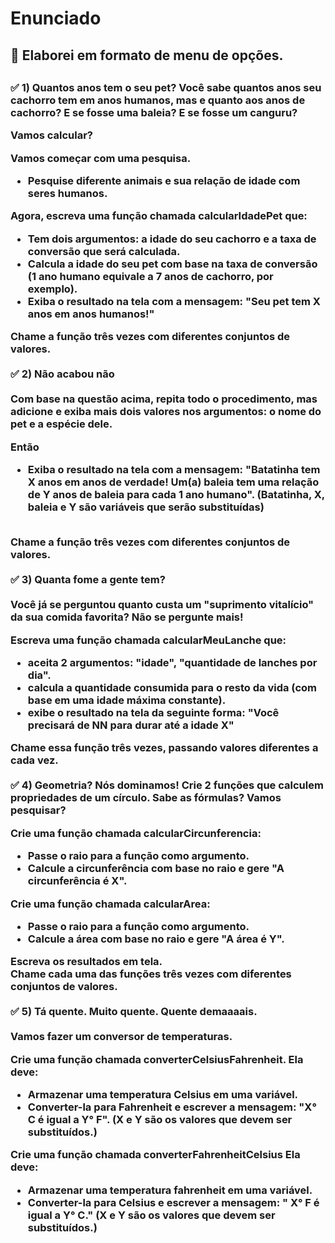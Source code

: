 
<h1> Enunciado </h1>
<h2> 🍃 Elaborei em formato de menu de opções. <h2>
<h3>
✅ 1) Quantos anos tem o seu pet?
Você sabe quantos anos seu cachorro tem em anos humanos, mas e quanto aos anos de cachorro? 
E se fosse uma baleia? 
E se fosse um canguru? 

Vamos calcular?

Vamos começar com uma pesquisa. 
- Pesquise diferente animais e sua relação de idade com seres humanos. 

Agora, escreva uma função chamada calcularIdadePet que:
- Tem dois argumentos: a idade do seu cachorro e a taxa de conversão que será calculada.
- Calcula a idade do seu pet com base na taxa de conversão (1 ano humano equivale a 7 anos de cachorro, por exemplo).
- Exiba o resultado na tela com a mensagem: "Seu pet tem X anos em anos humanos!"

Chame a função três vezes com diferentes conjuntos de valores.
<br>
<br>
✅ 2) Não acabou não <br>
<br>
Com base na questão acima, repita todo o procedimento, mas adicione e exiba mais dois valores nos argumentos: o nome do pet e a espécie dele. 

Então
- Exiba o resultado na tela com a mensagem: "Batatinha tem X anos em anos de verdade! Um(a) baleia tem uma relação de Y anos de baleia para cada 1 ano humano". (Batatinha, X, baleia e Y são variáveis que serão substituídas)
<br>
Chame a função três vezes com diferentes conjuntos de valores.
<br>
<br>
✅ 3) Quanta fome a gente tem? <br>
<br>
Você já se perguntou quanto custa um "suprimento vitalício" da sua comida favorita? 
Não se pergunte mais!

Escreva uma função chamada calcularMeuLanche que:
- aceita 2 argumentos: "idade", "quantidade de lanches por dia".
- calcula a quantidade consumida para o resto da vida (com base em uma idade máxima constante).
- exibe o resultado na tela da seguinte forma: "Você precisará de NN para durar até a idade X"

Chame essa função três vezes, passando valores diferentes a cada vez. <br>
<br>
✅ 4) Geometria? Nós dominamos!
Crie 2 funções que calculem propriedades de um círculo. 
Sabe as fórmulas? Vamos pesquisar? 

Crie uma função chamada calcularCircunferencia:
- Passe o raio para a função como argumento.
- Calcule a circunferência com base no raio e gere "A circunferência é X".

Crie uma função chamada calcularArea:
- Passe o raio para a função como argumento.
- Calcule a área com base no raio e gere "A área é Y".

Escreva os resultados em tela. 
<br>
Chame cada uma  das funções três vezes com diferentes conjuntos de valores.
<br>
<br>
✅ 5) Tá quente. Muito quente. Quente demaaaais. <br>
<br>
Vamos fazer um conversor de temperaturas.

Crie uma função chamada converterCelsiusFahrenheit. 
Ela deve:
- Armazenar uma temperatura Celsius em uma variável.
- Converter-la para  Fahrenheit e escrever a mensagem: "X° C é igual a Y° F". (X e Y são os valores que devem ser substituídos.) 

Crie uma função chamada converterFahrenheitCelsius
Ela deve: 
- Armazenar uma temperatura fahrenheit em uma variável.
- Converter-la para Celsius e escrever a mensagem:  " X° F é igual a Y° C." (X e Y são os valores que devem ser substituídos.) 
</h3>
